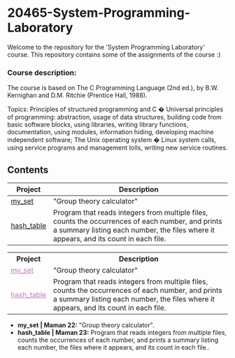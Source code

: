 # 20465-System-Programming-Laboratory

Welcome to the repository for the 'System Programming Laboratory' course. 
This repository contains some of the assignments of the course :)

### Course description:
The course is based on The C Programming Language (2nd ed.), by B.W. Kernighan and D.M. Ritchie (Prentice Hall, 1988).

Topics: Principles of structured programming and C � Universal principles of programming: abstraction, usage of data structures, building code from basic software blocks, using libraries, writing library functions, documentation, using modules, information hiding, developing machine independent software; The Unix operating system � Linux system calls, using service programs and management tolls, writing new service routines.

## Contents

| Project | Description |
| ------ | ------ |
| [my_set](https://github.com/NaomiEisen/20465-System-Programming-Laboratory/tree/main/Task(maman22)_my_set) | "Group theory calculator" |
| [hash_table](https://github.com/NaomiEisen/20465-System-Programming-Laboratory/tree/main/Task(maman22)_my_set) | Program that reads integers from multiple files, counts the occurrences of each number, and prints a summary listing each number, the files where it appears, and its count in each file. |


<table>
  <tr>
    <th>Project</th>
    <th>Description</th>
  </tr>
  <tr>
    <td><a href="https://github.com/NaomiEisen/20465-System-Programming-Laboratory/tree/main/Task(maman22)_my_set" style="color: #bf7eb4;">my_set</a></td>
    <td>"Group theory calculator"</td>
  </tr>
  <tr>
    <td><a href="https://github.com/NaomiEisen/20465-System-Programming-Laboratory/tree/main/Task(maman22)_my_set" style="color: #bf7eb4;">hash_table</a></td>
    <td>Program that reads integers from multiple files, counts the occurrences of each number, and prints a summary listing each number, the files where it appears, and its count in each file.</td>
  </tr>
</table>



- **my_set | Maman 22:** "Group theory calculator".
- **hash_table | Maman 23:** Program that reads integers from multiple files, counts the occurrences of each number, and prints a summary listing each number, the files where it appears, and its count in each file..

